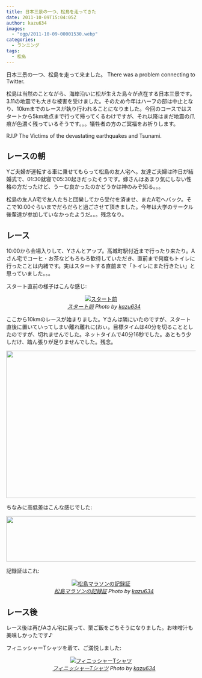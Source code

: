 ```yaml
---
title: 日本三景の一つ、松島を走ってきた
date: 2011-10-09T15:04:05Z
author: kazu634
images:
  - "ogp/2011-10-09-00001530.webp"
categories:
  - ランニング
tags:
  - 松島
---
```

日本三景の一つ、松島を走って来ました。 There was a problem connecting to Twitter.

松島は当然のことながら、海岸沿いに松が生えた島々が点在する日本三景です。3.11の地震でも大きな被害を受けました。そのため今年はハーフの部は中止となり、10kmまでのレースが執り行われることになりました。今回のコースではスタートから5km地点まで行って帰ってくるわけですが、それ以降はまだ地震の爪痕が色濃く残っているそうです。。。犠牲者の方のご冥福をお祈りします。

R.I.P The Victims of the devastating earthquakes and Tsunami.

<!--more-->

## レースの朝

Yご夫婦が運転する車に乗せてもらって松島の友人宅へ。友達ご夫婦は昨日が結婚式で、01:30就寝で05:30起きだったそうです。嫁さんはあまり気にしない性格の方だったけど、うーむ良かったのかどうかは神のみぞ知る。。。

松島の友人A宅で友人たちと団欒してから受付を済ませ、またA宅へバック。そこで10:00ぐらいまでだらだらと過ごさせて頂きました。今年は大学のサークル後輩達が参加していなかったようだ。。。残念なり。

## レース

10:00から会場入りして、Yさんとアップ。高城町駅付近まで行ったり来たり。Aさん宅でコーヒ・お茶などもろもろ歓待していただき、直前まで何度もトイレに行ったことは内緒です。実はスタートする直前まで「トイレにまた行きたい」と思っていました。。。

スタート直前の様子はこんな感じ:

<p style="text-align: center;">
<a href="http://www.flickr.com/photos/42332031%40N02/6225778720/" onclick="__gaTracker('send', 'event', 'outbound-article', 'http://www.flickr.com/photos/42332031%40N02/6225778720/', '');" title="スタート前 by kazu634, on Flickr"  target="_blank"><img class="flickr_photo aligncenter" src="http://farm7.static.flickr.com/6220/6225778720_d81f88ef52.jpg" alt="スタート前" /></a><br /> <cite class="flickr_photographer"><img src="http://www.flickr.com/favicon.ico" alt="" width="16" /><a href="http://www.flickr.com/photos/42332031%40N02/6225778720/" onclick="__gaTracker('send', 'event', 'outbound-article', 'http://www.flickr.com/photos/42332031%40N02/6225778720/', 'スタート前');">スタート前</a> Photo by <a href="http://www.flickr.com/photos/42332031%40N02/" onclick="__gaTracker('send', 'event', 'outbound-article', 'http://www.flickr.com/photos/42332031%40N02/', 'kazu634');">kazu634</a></cite>
</p>

ここから10kmのレースが始まりました。Yさんは隣にいたのですが、スタート直後に置いていってしまい離れ離れに(おぃ。目標タイムは40分を切ることとしたのですが、切れませんでした。ネットタイムで40分16秒でした。あともう少しだけ、踏ん張りが足りませんでした。残念。

<p style="text-align: center;">
<a href="http://blog.kazu634.com/wp-content/uploads/2011/10/map.png" onclick="__gaTracker('send', 'event', 'outbound-article', 'http://blog.kazu634.com/wp-content/uploads/2011/10/map.png', '');"><img class="size-full wp-image-593  aligncenter" title="map" src="http://blog.kazu634.com/wp-content/uploads/2011/10/map.png" alt="" width="515" height="392" srcset="http://blog.kazu634.com/wp-content/uploads/2011/10/map-300x228.png 300w, http://blog.kazu634.com/wp-content/uploads/2011/10/map.png 735w" sizes="(max-width: 515px) 100vw, 515px" /></a>
</p>

ちなみに高低差はこんな感じでした:

<p style="text-align: center;">
<a href="http://blog.kazu634.com/wp-content/uploads/2011/10/Elevation.png" onclick="__gaTracker('send', 'event', 'outbound-article', 'http://blog.kazu634.com/wp-content/uploads/2011/10/Elevation.png', '');"><img class="aligncenter size-full wp-image-595" title="Elevation" src="http://blog.kazu634.com/wp-content/uploads/2011/10/Elevation.png" alt="" width="565" height="121" srcset="http://blog.kazu634.com/wp-content/uploads/2011/10/Elevation-300x64.png 300w, http://blog.kazu634.com/wp-content/uploads/2011/10/Elevation.png 706w" sizes="(max-width: 565px) 100vw, 565px" /></a>
</p>

記録証はこれ:

<p style="text-align: center;">
<a href="http://www.flickr.com/photos/42332031%40N02/6225261815/" onclick="__gaTracker('send', 'event', 'outbound-article', 'http://www.flickr.com/photos/42332031%40N02/6225261815/', '');" title="松島マラソンの記録証 by kazu634, on Flickr"  target="_blank"><img class="flickr_photo aligncenter" src="http://farm7.static.flickr.com/6175/6225261815_fac7e555b8.jpg" alt="松島マラソンの記録証" /></a><br /> <cite class="flickr_photographer"><img src="http://www.flickr.com/favicon.ico" alt="" width="16" /><a href="http://www.flickr.com/photos/42332031%40N02/6225261815/" onclick="__gaTracker('send', 'event', 'outbound-article', 'http://www.flickr.com/photos/42332031%40N02/6225261815/', '松島マラソンの記録証');">松島マラソンの記録証</a> Photo by <a href="http://www.flickr.com/photos/42332031%40N02/" onclick="__gaTracker('send', 'event', 'outbound-article', 'http://www.flickr.com/photos/42332031%40N02/', 'kazu634');">kazu634</a></cite>
</p>

## レース後

レース後は再びAさん宅に戻って、栗ご飯をごちそうになりました。お味噌汁も美味しかったです♪

フィニッシャーTシャツを着て、ご満悦しました:

<p style="text-align: center;">
<a href="http://www.flickr.com/photos/42332031%40N02/6225785832/" onclick="__gaTracker('send', 'event', 'outbound-article', 'http://www.flickr.com/photos/42332031%40N02/6225785832/', '');" title="フィニッシャーTシャツ by kazu634, on Flickr"  target="_blank"><img class="flickr_photo aligncenter" src="http://farm7.static.flickr.com/6223/6225785832_89d320f521.jpg" alt="フィニッシャーTシャツ" /></a><br /> <cite class="flickr_photographer"><img src="http://www.flickr.com/favicon.ico" alt="" width="16" /><a href="http://www.flickr.com/photos/42332031%40N02/6225785832/" onclick="__gaTracker('send', 'event', 'outbound-article', 'http://www.flickr.com/photos/42332031%40N02/6225785832/', 'フィニッシャーTシャツ');">フィニッシャーTシャツ</a> Photo by <a href="http://www.flickr.com/photos/42332031%40N02/" onclick="__gaTracker('send', 'event', 'outbound-article', 'http://www.flickr.com/photos/42332031%40N02/', 'kazu634');">kazu634</a></cite>
</p>
